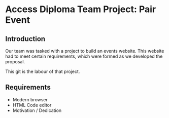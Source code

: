 # Access Diploma Team Project: Pair Event

## Introduction
Our team was tasked with a project to build an events website. This website had to meet certain requirements, which were formed as we developed the proposal.
 
 
This git is the labour of that project.

## Requirements
* Modern browser
* HTML Code editor
* Motivation / Dedication


